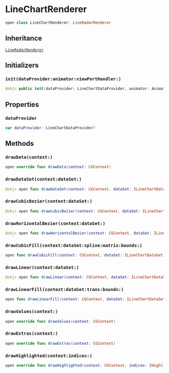 # LineChartRenderer

``` swift
open class LineChartRenderer: LineRadarRenderer
```

## Inheritance

[`LineRadarRenderer`](/LineRadarRenderer)

## Initializers

### `init(dataProvider:animator:viewPortHandler:)`

``` swift
@objc public init(dataProvider: LineChartDataProvider, animator: Animator, viewPortHandler: ViewPortHandler)
```

## Properties

### `dataProvider`

``` swift
var dataProvider: LineChartDataProvider?
```

## Methods

### `drawData(context:)`

``` swift
open override func drawData(context: CGContext)
```

### `drawDataSet(context:dataSet:)`

``` swift
@objc open func drawDataSet(context: CGContext, dataSet: ILineChartDataSet)
```

### `drawCubicBezier(context:dataSet:)`

``` swift
@objc open func drawCubicBezier(context: CGContext, dataSet: ILineChartDataSet)
```

### `drawHorizontalBezier(context:dataSet:)`

``` swift
@objc open func drawHorizontalBezier(context: CGContext, dataSet: ILineChartDataSet)
```

### `drawCubicFill(context:dataSet:spline:matrix:bounds:)`

``` swift
open func drawCubicFill(context: CGContext, dataSet: ILineChartDataSet, spline: CGMutablePath, matrix: CGAffineTransform, bounds: XBounds)
```

### `drawLinear(context:dataSet:)`

``` swift
@objc open func drawLinear(context: CGContext, dataSet: ILineChartDataSet)
```

### `drawLinearFill(context:dataSet:trans:bounds:)`

``` swift
open func drawLinearFill(context: CGContext, dataSet: ILineChartDataSet, trans: Transformer, bounds: XBounds)
```

### `drawValues(context:)`

``` swift
open override func drawValues(context: CGContext)
```

### `drawExtras(context:)`

``` swift
open override func drawExtras(context: CGContext)
```

### `drawHighlighted(context:indices:)`

``` swift
open override func drawHighlighted(context: CGContext, indices: [Highlight])
```
